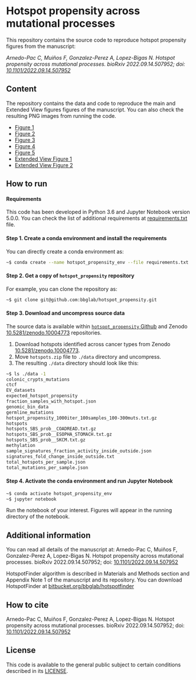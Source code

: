 # **Hotspot propensity across mutational processes**
This repository contains the source code to reproduce hotspot propensity figures from the manuscript: 

*Arnedo-Pac C, Muiños F, Gonzalez-Perez A, Lopez-Bigas N. Hotspot propensity across mutational processes. bioRxiv 2022.09.14.507952; doi: [10.1101/2022.09.14.507952](https://www.biorxiv.org/content/10.1101/2022.09.14.507952v2)*

## Content
The repository contains the data and code to reproduce the main and Extended View figures figures of the manuscript. You can also check the resulting PNG images from running the code. 
- [Figure 1](https://github.com/bbglab/hotspot_propensity/tree/main/figures/main_figures/figure_1)
- [Figure 2](https://github.com/bbglab/hotspot_propensity/tree/main/figures/main_figures/figure_2)
- [Figure 3](https://github.com/bbglab/hotspot_propensity/tree/main/figures/main_figures/figure_3)
- [Figure 4](https://github.com/bbglab/hotspot_propensity/tree/main/figures/main_figures/figure_4)
- [Figure 5](https://github.com/bbglab/hotspot_propensity/tree/main/figures/main_figures/figure_5)
- [Extended View Figure 1](https://github.com/bbglab/hotspot_propensity/tree/main/figures/extended_view_figures/figure_EV1)
- [Extended View Figure 2](https://github.com/bbglab/hotspot_propensity/tree/main/figures/extended_view_figures/figure_EV2)

## How to run
#### Requirements

This code has been developed in Python 3.6 and Jupyter Notebook version 5.0.0. You can check the list of additional requirements at [requirements.txt](https://github.com/bbglab/hotspot_propensity/blob/main/requirements.txt) file. 

#### Step 1. Create a conda environment and install the requirements
You can directly create a conda environment as: 
```sh
~$ conda create --name hotspot_propensity_env --file requirements.txt
```

#### Step 2. Get a copy of `hotspot_propensity` repository
For example, you can clone the repository as:
```sh
~$ git clone git@github.com:bbglab/hotspot_propensity.git
```
#### Step 3. Download and uncompress source data
The source data is available within [`hotspot_propensity` Github](https://github.com/bbglab/hotspot_propensity) and Zenodo [10.5281/zenodo.10004773](https://doi.org/10.5281/zenodo.10004773) repositories.

1. Download hotspots identified across cancer types from Zenodo [10.5281/zenodo.10004773](https://doi.org/10.5281/zenodo.10004773). 
2. Move `hotspots.zip` file to `./data` directory and uncompress. 
3. The resulting `./data` directory should look like this: 

```sh
~$ ls ./data -1
colonic_crypts_mutations
ctcf
EV_datasets
expected_hotspot_propensity
fraction_samples_with_hotspot.json
genomic_bin_data
germline_mutations
hotspot_propensity_1000iter_100samples_100-300muts.txt.gz
hotspots
hotspots_SBS_prob__COADREAD.txt.gz
hotspots_SBS_prob__ESOPHA_STOMACH.txt.gz
hotspots_SBS_prob__SKCM.txt.gz
methylation
sample_signatures_fraction_activity_inside_outside.json
signatures_fold_change_inside_outside.txt
total_hotspots_per_sample.json
total_mutations_per_sample.json
```
#### Step 4. Activate the conda environment and run Jupyter Notebook
```sh
~$ conda activate hotspot_propensity_env
~$ jupyter notebook
```
Run the notebook of your interest. Figures will appear in the running directory of the notebook. 

## Additional information
You can read all details of the manuscript at: Arnedo-Pac C, Muiños F, Gonzalez-Perez A, Lopez-Bigas N. Hotspot propensity across mutational processes. bioRxiv 2022.09.14.507952; doi: [10.1101/2022.09.14.507952](https://www.biorxiv.org/content/10.1101/2022.09.14.507952v2)

HotspotFinder algorithm is described in Materials and Methods section and Appendix Note 1 of the manuscript and its repository. You can download HotspotFinder at [bitbucket.org/bbglab/hotspotfinder](https://bitbucket.org/bbglab/hotspotfinder/src/master/)

## How to cite
Arnedo-Pac C, Muiños F, Gonzalez-Perez A, Lopez-Bigas N. Hotspot propensity across mutational processes. bioRxiv 2022.09.14.507952; doi: [10.1101/2022.09.14.507952](https://www.biorxiv.org/content/10.1101/2022.09.14.507952v2)

## License
This code is available to the general public subject to certain conditions described in its [LICENSE](https://github.com/bbglab/hotspot_propensity/blob/main/LICENSE). 
